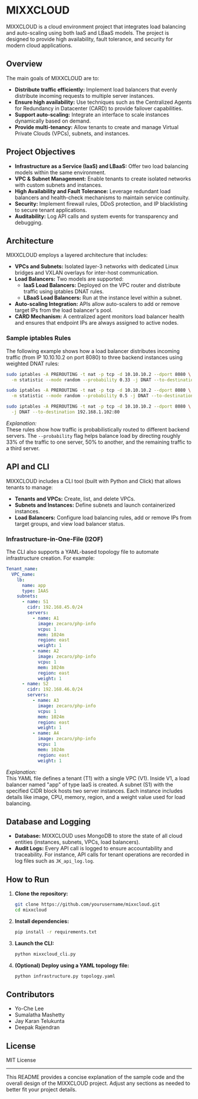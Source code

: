 # MIXXCLOUD

MIXXCLOUD is a cloud environment project that integrates load balancing and auto-scaling using both IaaS and LBaaS models. The project is designed to provide high availability, fault tolerance, and security for modern cloud applications.

## Overview

The main goals of MIXXCLOUD are to:
- **Distribute traffic efficiently:** Implement load balancers that evenly distribute incoming requests to multiple server instances.
- **Ensure high availability:** Use techniques such as the Centralized Agents for Redundancy in Datacenter (CARD) to provide failover capabilities.
- **Support auto-scaling:** Integrate an interface to scale instances dynamically based on demand.
- **Provide multi-tenancy:** Allow tenants to create and manage Virtual Private Clouds (VPCs), subnets, and instances.

## Project Objectives

- **Infrastructure as a Service (IaaS) and LBaaS:** Offer two load balancing models within the same environment.
- **VPC & Subnet Management:** Enable tenants to create isolated networks with custom subnets and instances.
- **High Availability and Fault Tolerance:** Leverage redundant load balancers and health-check mechanisms to maintain service continuity.
- **Security:** Implement firewall rules, DDoS protection, and IP blacklisting to secure tenant applications.
- **Auditability:** Log API calls and system events for transparency and debugging.

## Architecture

MIXXCLOUD employs a layered architecture that includes:

- **VPCs and Subnets:** Isolated layer-3 networks with dedicated Linux bridges and VXLAN overlays for inter-host communication.
- **Load Balancers:** Two models are supported:
  - **IaaS Load Balancers:** Deployed on the VPC router and distribute traffic using iptables DNAT rules.
  - **LBaaS Load Balancers:** Run at the instance level within a subnet.
- **Auto-scaling Integration:** APIs allow auto-scalers to add or remove target IPs from the load balancer's pool.
- **CARD Mechanism:** A centralized agent monitors load balancer health and ensures that endpoint IPs are always assigned to active nodes.

### Sample iptables Rules

The following example shows how a load balancer distributes incoming traffic (from IP 10.10.10.2 on port 8080) to three backend instances using weighted DNAT rules:

```bash
sudo iptables -A PREROUTING -t nat -p tcp -d 10.10.10.2 --dport 8080 \
  -m statistic --mode random --probability 0.33 -j DNAT --to-destination 192.168.1.106:80

sudo iptables -A PREROUTING -t nat -p tcp -d 10.10.10.2 --dport 8080 \
  -m statistic --mode random --probability 0.5 -j DNAT --to-destination 192.168.1.103:80

sudo iptables -A PREROUTING -t nat -p tcp -d 10.10.10.2 --dport 8080 \
  -j DNAT --to-destination 192.168.1.102:80
```

*Explanation:*  
These rules show how traffic is probabilistically routed to different backend servers. The `--probability` flag helps balance load by directing roughly 33% of the traffic to one server, 50% to another, and the remaining traffic to a third server.

## API and CLI

MIXXCLOUD includes a CLI tool (built with Python and Click) that allows tenants to manage:

- **Tenants and VPCs:** Create, list, and delete VPCs.
- **Subnets and Instances:** Define subnets and launch containerized instances.
- **Load Balancers:** Configure load balancing rules, add or remove IPs from target groups, and view load balancer status.

### Infrastructure-in-One-File (I2OF)

The CLI also supports a YAML-based topology file to automate infrastructure creation. For example:

```yaml
Tenant_name: 
  VPC_name: 
    lb:  
      name: app 
      type: IAAS 
    subnets:  
      - name: S1 
        cidr: 192.168.45.0/24 
        servers: 
          - name: A1 
            image: zecaro/php-info 
            vcpu: 1 
            mem: 1024m 
            region: east 
            weight: 1 
          - name: A2 
            image: zecaro/php-info 
            vcpu: 1 
            mem: 1024m 
            region: east 
            weight: 1 
      - name: S2 
        cidr: 192.168.46.0/24 
        servers: 
          - name: A3 
            image: zecaro/php-info 
            vcpu: 1 
            mem: 1024m 
            region: east 
            weight: 1 
          - name: A4 
            image: zecaro/php-info 
            vcpu: 1 
            mem: 1024m 
            region: east 
            weight: 1 
```

*Explanation:*  
This YAML file defines a tenant (T1) with a single VPC (V1). Inside V1, a load balancer named "app" of type IaaS is created. A subnet (S1) with the specified CIDR block hosts two server instances. Each instance includes details like image, CPU, memory, region, and a weight value used for load balancing.

## Database and Logging

- **Database:** MIXXCLOUD uses MongoDB to store the state of all cloud entities (instances, subnets, VPCs, load balancers).
- **Audit Logs:** Every API call is logged to ensure accountability and traceability. For instance, API calls for tenant operations are recorded in log files such as `JK_api_log.log`.

## How to Run

1. **Clone the repository:**

   ```bash
   git clone https://github.com/yourusername/mixxcloud.git
   cd mixxcloud
   ```

2. **Install dependencies:**

   ```bash
   pip install -r requirements.txt
   ```

3. **Launch the CLI:**

   ```bash
   python mixxcloud_cli.py
   ```

4. **(Optional) Deploy using a YAML topology file:**

   ```bash
   python infrastructure.py topology.yaml
   ```

## Contributors

- Yo-Che Lee
- Sumalatha Mashetty
- Jay Karan Telukunta
- Deepak Rajendran

## License
MIT License

---

This README provides a concise explanation of the sample code and the overall design of the MIXXCLOUD project. Adjust any sections as needed to better fit your project details.
